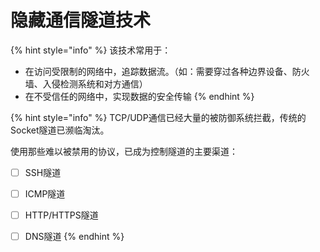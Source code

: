# 隐藏通信隧道技术



{% hint style="info" %}
该技术常用于：

* 在访问受限制的网络中，追踪数据流。（如：需要穿过各种边界设备、防火墙、入侵检测系统和对方通信）
* 在不受信任的网络中，实现数据的安全传输
{% endhint %}

{% hint style="info" %}
TCP/UDP通信已经大量的被防御系统拦截，传统的Socket隧道已濒临淘汰。

使用那些难以被禁用的协议，已成为控制隧道的主要渠道：

* [ ] SSH隧道
* [ ] ICMP隧道
* [ ] HTTP/HTTPS隧道
* [ ] DNS隧道
{% endhint %}



